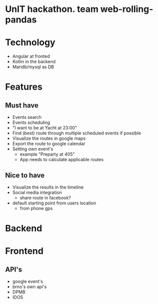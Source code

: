 # UnIT hackathon. team web-rolling-pandas

# Technology

 - Angular at fronted
 - Kotlin in the backend
 - Maridb/mysql as DB

# Features

## Must have

 - Events search
 - Events scheduling
  - "I want to be at Yacht at 23:00"
- Find (best) route through multiple scheduled events if possible
- Visualize the routes in google maps
- Export the route to google calendar
- Setting own event's
  - example "Preparty at 405" 
  - App needs to calculate applicable routes


## Nice to have

- Visualize the results in the timeline
- Social media integration
  - share route in facebook?
- default starting point from users location
  - from phone gps


# Backend

# Frontend 

## API's 

 - google event's 
 - brno's own  api's
 - DPMB
 - IDOS
